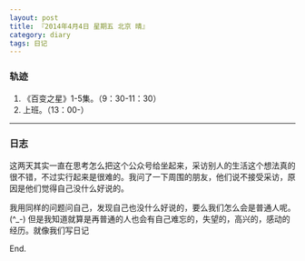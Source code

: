 ```yaml
---
layout: post
title: 『2014年4月4日 星期五 北京 晴』
category: diary
tags: 日记
---
```


### **轨迹**

1. 《百变之星》1-5集。（9：30-11：30）
2. 上班。（13：00-）

- - -

### **日志**

这两天其实一直在思考怎么把这个公众号给坐起来，采访别人的生活这个想法真的很不错，不过实行起来是很难的。我问了一下周围的朋友，他们说不接受采访，原因是他们觉得自己没什么好说的。

我用同样的问题问自己，发现自己也没什么好说的，要么我们怎么会是普通人呢。(^_-)  但是我知道就算是再普通的人也会有自己难忘的，失望的，高兴的，感动的经历。就像我们写日记

End.